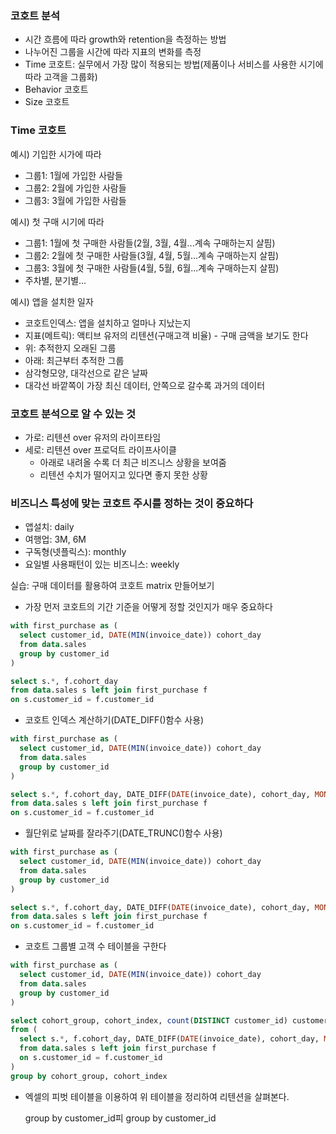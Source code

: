 ### 코호트 분석
- 시간 흐름에 따라 growth와 retention을 측정하는 방법
- 나누어진 그룹을 시간에 따라 지표의 변화를 측정
- Time 코호트: 실무에서 가장 많이 적용되는 방법(제품이나 서비스를 사용한 시기에 따라 고객을 그룹화)
- Behavior 코호트
- Size 코호트

### Time 코호트

예시) 기입한 시가에 따라
- 그룹1: 1월에 가입한 사람들
- 그룹2: 2월에 가입한 사람들
- 그룹3: 3월에 가입한 사람들

예시) 첫 구매 시기에 따라
- 그룹1: 1월에 첫 구매한 사람들(2월, 3월, 4월...계속 구매하는지 살핌)
- 그룹2: 2월에 첫 구매한 사람들(3월, 4월, 5월...계속 구매하는지 살핌)
- 그룹3: 3월에 첫 구매한 사람들(4월, 5월, 6월...계속 구매하는지 살핌)
- 주차별, 분기별...

예시) 앱을 설치한 일자
- 코호트인덱스: 앱을 설치하고 얼마나 지났는지
- 지표(메트릭): 액티브 유저의 리텐션(구매고객 비율) - 구매 금액을 보기도 한다
- 위: 추적한지 오래된 그룹
- 아래: 최근부터 추적한 그룹
- 삼각형모양, 대각선으로 같은 날짜
- 대각선 바깥쪽이 가장 최신 데이터, 안쪽으로 갈수록 과거의 데이터

### 코호트 분석으로 알 수 있는 것
- 가로: 리텐션 over 유저의 라이프타임
- 세로: 리텐션 over 프로덕트 라이프사이클
    - 아래로 내려올 수록 더 최근 비즈니스 상황을 보여줌
    - 리텐션 수치가 떨어지고 있다면 좋지 못한 상황
 
### 비즈니스 특성에 맞는 코호트 주시를 정하는 것이 중요하다
- 앱설치: daily
- 여행업: 3M, 6M
- 구독형(넷플릭스): monthly
- 요일별 사용패턴이 있는 비즈니스: weekly

실습: 구매 데이터를 활용하여 코호트 matrix 만들어보기
- 가장 먼저 코호트의 기간 기준을 어떻게 정할 것인지가 매우 중요하다
```sql
with first_purchase as (
  select customer_id, DATE(MIN(invoice_date)) cohort_day
  from data.sales
  group by customer_id
)

select s.*, f.cohort_day
from data.sales s left join first_purchase f
on s.customer_id = f.customer_id
```

- 코호트 인덱스 계산하기(DATE_DIFF()함수 사용)
```sql
with first_purchase as (
  select customer_id, DATE(MIN(invoice_date)) cohort_day
  from data.sales
  group by customer_id
)

select s.*, f.cohort_day, DATE_DIFF(DATE(invoice_date), cohort_day, MONTH) cohort_index
from data.sales s left join first_purchase f
on s.customer_id = f.customer_id
```

- 월단위로 날짜를 잘라주기(DATE_TRUNC()함수 사용)
```sql
with first_purchase as (
  select customer_id, DATE(MIN(invoice_date)) cohort_day
  from data.sales
  group by customer_id
)

select s.*, f.cohort_day, DATE_DIFF(DATE(invoice_date), cohort_day, MONTH) cohort_index, DATE_TRUNC(cohort_day, MONTH) cohort_group
from data.sales s left join first_purchase f
on s.customer_id = f.customer_id
```

- 코호트 그룹별 고객 수 테이블을 구한다
```sql
with first_purchase as (
  select customer_id, DATE(MIN(invoice_date)) cohort_day
  from data.sales
  group by customer_id
)

select cohort_group, cohort_index, count(DISTINCT customer_id) customer_count
from (
  select s.*, f.cohort_day, DATE_DIFF(DATE(invoice_date), cohort_day, MONTH) cohort_index, DATE_TRUNC(cohort_day, MONTH) cohort_group
  from data.sales s left join first_purchase f
  on s.customer_id = f.customer_id
)
group by cohort_group, cohort_index
```

- 엑셀의 피벗 테이블을 이용하여 위 테이블을 정리하여 리텐션을 살펴본다.


  group by customer_id피
  group by customer_id
